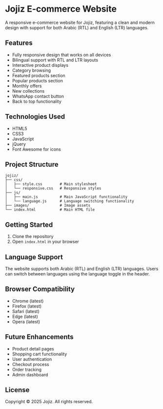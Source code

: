 # Jojiz E-commerce Website

A responsive e-commerce website for Jojiz, featuring a clean and modern design with support for both Arabic (RTL) and English (LTR) languages.

## Features

- Fully responsive design that works on all devices
- Bilingual support with RTL and LTR layouts
- Interactive product displays
- Category browsing
- Featured products section
- Popular products section
- Monthly offers
- New collections
- WhatsApp contact button
- Back to top functionality

## Technologies Used

- HTML5
- CSS3
- JavaScript
- jQuery
- Font Awesome for icons

## Project Structure

```
jojiz/
├── css/
│   ├── style.css        # Main stylesheet
│   └── responsive.css   # Responsive styles
├── js/
│   ├── main.js          # Main JavaScript functionality
│   └── language.js      # Language switching functionality
├── images/              # Image assets
└── index.html           # Main HTML file
```

## Getting Started

1. Clone the repository
2. Open `index.html` in your browser

## Language Support

The website supports both Arabic (RTL) and English (LTR) languages. Users can switch between languages using the language toggle in the header.

## Browser Compatibility

- Chrome (latest)
- Firefox (latest)
- Safari (latest)
- Edge (latest)
- Opera (latest)

## Future Enhancements

- Product detail pages
- Shopping cart functionality
- User authentication
- Checkout process
- Order tracking
- Admin dashboard

## License

Copyright © 2025 Jojiz. All rights reserved. 